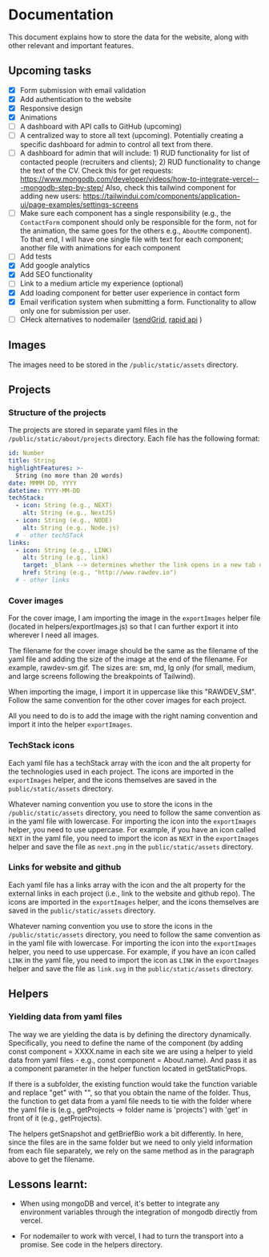# Documentation

This document explains how to store the data for the website, along with other
relevant and important features.

## Upcoming tasks

- [x] Form submission with email validation
- [x] Add authentication to the website
- [x] Responsive design
- [x] Animations
- [ ] A dashboard with API calls to GitHub (upcoming)
- [ ] A centralized way to store all text (upcoming). Potentially creating a
      specific dashboard for admin to control all text from there.
- [ ] A dashboard for admin that will include: 1) RUD functionality for list of
      contacted people (recruiters and clients); 2) RUD functionality to change the
      text of the CV.
      Check this for get requests:
      https://www.mongodb.com/developer/videos/how-to-integrate-vercel---mongodb-step-by-step/
      Also, check this tailwind component for adding new users: https://tailwindui.com/components/application-ui/page-examples/settings-screens
- [ ] Make sure each component has a single responsibility (e.g., the
      `ContactForm` component should only be responsible for the form, not for
      the animation, the same goes for the others e.g., `AboutMe` component). To
      that end, I will have one single file with text for each component;
      another file with animations for each component
- [ ] Add tests
- [x] Add google analytics
- [x] Add SEO functionality
- [ ] Link to a medium article my experience (optional)
- [x] Add loading component for better user experience in contact form
- [x] Email verification system when submitting a form. Functionality to allow
      only one for submission per user.
- [ ] CHeck alternatives to nodemailer
      ([sendGrid](https://docs.sendgrid.com/for-developers/sending-email/api-getting-started),
      [rapid api](https://rapidapi.com/tobidaramola77/api/mail-man/) )

## Images

The images need to be stored in the `/public/static/assets` directory.

## Projects

### Structure of the projects

The projects are stored in separate yaml files in the
`/public/static/about/projects` directory. Each file has the following format:

```yaml
id: Number
title: String
highlightFeatures: >-
  String (no more than 20 words)
date: MMMM DD, YYYY
datetime: YYYY-MM-DD
techStack:
  - icon: String (e.g., NEXT)
    alt: String (e.g., NextJS)
  - icon: String (e.g., NODE)
    alt: String (e.g., Node.js)
  # - other techSTack
links:
  - icon: String (e.g., LINK)
    alt: String (e.g., link)
    target: _blank --> determines whether the link opens in a new tab or not (if this not an internal link, it should open in a new tab)
    href: String (e.g., "http://www.rawdev.io")
  # - other links
```

### Cover images

For the cover image, I am importing the image in the `exportImages` helper file
(located in helpers/exportImages.js) so that I can further export it into
wherever I need all images.

The filename for the cover image should be the same as the filename of the yaml
file and adding the size of the image at the end of the filename. For example,
rawdev-sm.gif. The sizes are: sm, md, lg only (for small, medium, and large
screens following the breakpoints of Tailwind).

When importing the image, I import it in uppercase like this "RAWDEV_SM". Follow
the same convention for the other cover images for each project.

All you need to do is to add the image with the right naming convention and
import it into the helper `exportImages`.

### TechStack icons

Each yaml file has a techStack array with the icon and the alt property for
the technologies used in each project. The icons are imported in the
`exportImages` helper, and the icons themselves are saved in the
`public/static/assets` directory.

Whatever naming convention you use to store the icons
in the `/public/static/assets` directory, you need to follow the same convention
as in the yaml file with lowercase. For importing the icon into the
`exportImages` helper, you need to use uppercase. For example, if you have an
icon called `NEXT` in the yaml file, you need to import the icon as `NEXT` in
the `exportImages` helper and save the file as `next.png` in the
`public/static/assets` directory.

### Links for website and github

Each yaml file has a links array with the icon and the alt property for
the external links in each project (i.e., link to the website and github repo). The icons are imported in the
`exportImages` helper, and the icons themselves are saved in the
`public/static/assets` directory.

Whatever naming convention you use to store the icons
in the `/public/static/assets` directory, you need to follow the same convention
as in the yaml file with lowercase. For importing the icon into the
`exportImages` helper, you need to use uppercase. For example, if you have an
icon called `LINK` in the yaml file, you need to import the icon as `LINK` in
the `exportImages` helper and save the file as `link.svg` in the
`public/static/assets` directory.

## Helpers

### Yielding data from yaml files

The way we are yielding the data is by defining the directory dynamically.
Specifically, you need to define the name of the component (by adding const
component = XXXX.name in each site we are using a helper to yield data from
yaml files - e.g., const component = About.name). And pass it as a component
parameter in the helper function located in getStaticProps.

If there is a subfolder, the existing function would take the function variable
and replace "get" with "", so that you obtain the name of the folder. Thus, the
function to get data from a yaml file needs to tie with the folder where the
yaml file is (e.g., getProjects -> folder name is 'projects') with 'get' in
front of it (e.g., getProjects).

The helpers getSnapshot and getBriefBio work a bit differently. In here, since
the files are in the same folder but we need to only yield information from each
file separately, we rely on the same method as in the paragraph above to get the filename.

## Lessons learnt:

- When using mongoDB and vercel, it's better to integrate any environment
  variables through the integration of mongodb directly from vercel.

- For nodemailer to work with vercel, I had to turn the transport into a
  promise. See code in the helpers directory.
